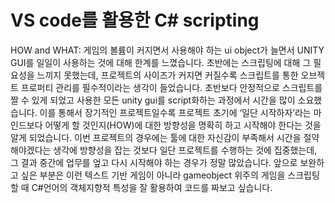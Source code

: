 # VS code를 활용한 C# scripting

HOW and WHAT: 게임의 볼륨이 커지면서 사용해야 하는 ui object가 늘면서 UNITY GUI를 일일이 사용하는 것에 대해 한계를 느꼈습니다. 초반에는 스크립팅에 대해 그 필요성을 느끼지 못했는데, 프로젝트의 사이즈가 커지면 커질수록 스크립트를 통한 오브젝트 프로퍼티 관리를 필수적이라는 생각이 들었습니다. 초반보다 안정적으로 스크립트를 짤 수 있게 되었고 사용한 모든 unity gui를 script화하는 과정에서 시간을 많이 소요했습니다. 이를 통해서 장기적인 프로젝트일수록 프로젝트 초기에 ‘일단 시작하자’라는 마인드보다 어떻게 할 것인지(HOW)에 대한 방향성을 명확히 하고 시작해야 한다는 것을 알게 되었습니다. 이번 프로젝트의 경우에는 툴에 대한 자신감이 부족해서 시간을 절약해야겠다는 생각에 방향성을 잡는 것보다 일단 프로젝트를 수행하는 것에 집중했는데, 그 결과 중간에 업무를 엎고 다시 시작해야 하는 경우가 정말 많았습니다. 앞으로 보완하고 싶은 부분은 이런 텍스트 기반 게임이 아니라 gameobject 위주의 게임을 스크립팅할 때 C#언어의 객체지향적 특성을 잘 활용하여 코드를 짜보고 싶습니다.
